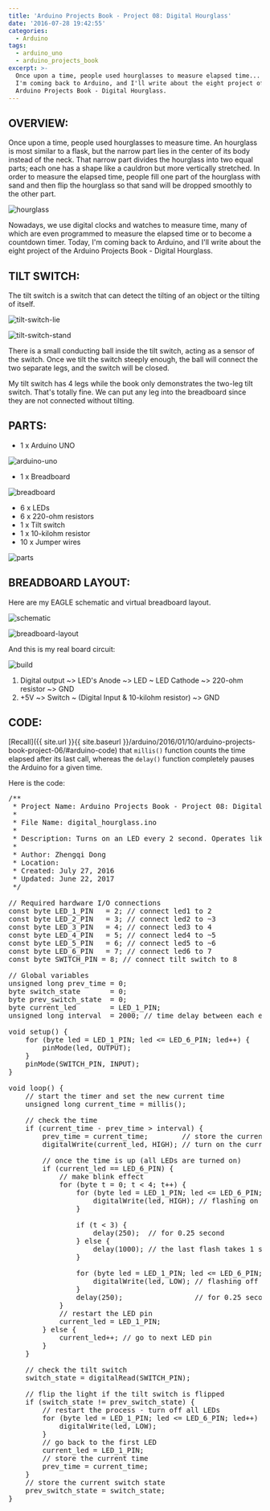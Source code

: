 ```yaml
---
title: 'Arduino Projects Book - Project 08: Digital Hourglass'
date: '2016-07-28 19:42:55'
categories:
  - Arduino
tags:
  - arduino_uno
  - arduino_projects_book
excerpt: >-
  Once upon a time, people used hourglasses to measure elapsed time... Today,
  I'm coming back to Arduino, and I'll write about the eight project of the
  Arduino Projects Book - Digital Hourglass.
---
```


## **OVERVIEW:**

Once upon a time, people used hourglasses to measure time. An hourglass is most similar to a flask, but the narrow part lies in the center of its body instead of the neck. That narrow part divides the hourglass into two equal parts; each one has a shape like a cauldron but more vertically stretched. In order to measure the elapsed time, people fill one part of the hourglass with sand and then flip the hourglass so that sand will be dropped smoothly to the other part.

![hourglass](/images/arduino-projects-book-project-08/hourglass.jpg)

Nowadays, we use digital clocks and watches to measure time, many of which are even programmed to measure the elapsed time or to become a countdown timer. Today, I'm coming back to Arduino, and I'll write about the eight project of the Arduino Projects Book - Digital Hourglass.

## **TILT SWITCH:**

The tilt switch is a switch that can detect the tilting of an object or the tilting of itself.

![tilt-switch-lie](/images/arduino-projects-book-project-08/tilt-switch-lie.jpg)

![tilt-switch-stand](/images/arduino-projects-book-project-08/tilt-switch-stand.jpg)

There is a small conducting ball inside the tilt switch, acting as a sensor of the switch. Once we tilt the switch steeply enough, the ball will connect the two separate legs, and the switch will be closed.

My tilt switch has 4 legs while the book only demonstrates the two-leg tilt switch. That's totally fine. We can put any leg into the breadboard since they are not connected without tilting.

## **PARTS:**

- 1 x Arduino UNO

![arduino-uno](/images/arduino-uno.jpg)

- 1 x Breadboard

![breadboard](/images/breadboard.jpg)

- 6 x LEDs
- 6 x 220-ohm resistors
- 1 x Tilt switch
- 1 x 10-kilohm resistor
- 10 x Jumper wires

![parts](/images/arduino-projects-book-project-08/parts.jpg)

## **BREADBOARD LAYOUT:**

Here are my EAGLE schematic and virtual breadboard layout.

![schematic](/images/arduino-projects-book-project-08/schematic.png)

![breadboard-layout](/images/arduino-projects-book-project-08/breadboard-layout.jpg)

And this is my real board circuit:

![build](/images/arduino-projects-book-project-08/build.jpg)

1. Digital output ~> LED's Anode ~> LED ~ LED Cathode ~> 220-ohm resistor ~> GND
2. +5V ~> Switch ~ (Digital Input & 10-kilohm resistor) ~> GND

## **CODE:**

[Recall]({{ site.url }}{{ site.baseurl }}/arduino/2016/01/10/arduino-projects-book-project-06/#arduino-code) that `millis()` function counts the time elapsed after its last call, whereas the `delay()` function completely pauses the Arduino for a given time.

Here is the code: 

<?prettify?>
<pre class="prettyprint cpp-html linenums">
/**
 * Project Name: Arduino Projects Book - Project 08: Digital Hourglass
 *
 * File Name: digital_hourglass.ino
 *
 * Description: Turns on an LED every 2 second. Operates like an hourglass.
 *
 * Author: Zhengqi Dong
 * Location:  
 * Created: July 27, 2016
 * Updated: June 22, 2017
 */

// Required hardware I/O connections
const byte LED_1_PIN   = 2; // connect led1 to 2
const byte LED_2_PIN   = 3; // connect led2 to ~3
const byte LED_3_PIN   = 4; // connect led3 to 4
const byte LED_4_PIN   = 5; // connect led4 to ~5
const byte LED_5_PIN   = 6; // connect led5 to ~6
const byte LED_6_PIN   = 7; // connect led6 to 7
const byte SWITCH_PIN = 8; // connect tilt switch to 8

// Global variables
unsigned long prev_time = 0;
byte switch_state       = 0;
byte prev_switch_state  = 0;
byte current_led        = LED_1_PIN;
unsigned long interval  = 2000; // time delay between each event

void setup() {
    for (byte led = LED_1_PIN; led <= LED_6_PIN; led++) {
        pinMode(led, OUTPUT);
    }
    pinMode(SWITCH_PIN, INPUT);
}

void loop() {
    // start the timer and set the new current time
    unsigned long current_time = millis();

    // check the time
    if (current_time - prev_time > interval) {
        prev_time = current_time;        // store the current time
        digitalWrite(current_led, HIGH); // turn on the current LED

        // once the time is up (all LEDs are turned on)
        if (current_led == LED_6_PIN) {
            // make blink effect
            for (byte t = 0; t < 4; t++) {
                for (byte led = LED_1_PIN; led <= LED_6_PIN; led++) {
                    digitalWrite(led, HIGH); // flashing on
                }

                if (t < 3) {
                    delay(250);  // for 0.25 second
                } else {
                    delay(1000); // the last flash takes 1 second
                }

                for (byte led = LED_1_PIN; led <= LED_6_PIN; led++) {
                    digitalWrite(led, LOW); // flashing off
                }
                delay(250);                 // for 0.25 second
            }
            // restart the LED pin
            current_led = LED_1_PIN;
        } else {
            current_led++; // go to next LED pin
        }
    }

    // check the tilt switch
    switch_state = digitalRead(SWITCH_PIN);

    // flip the light if the tilt switch is flipped
    if (switch_state != prev_switch_state) {
        // restart the process - turn off all LEDs
        for (byte led = LED_1_PIN; led <= LED_6_PIN; led++) {
            digitalWrite(led, LOW);
        }
        // go back to the first LED
        current_led = LED_1_PIN;
        // store the current time
        prev_time = current_time;
    }
    // store the current switch state
    prev_switch_state = switch_state;
}
</pre>
<!-- 
## **USING:**

<div class="embedded-video">
  <iframe width="720" height="405" src="https://www.youtube.com/embed/NKXcaV8tidg?list=PLt_UZum7NVtmFEVMdv4XH8TgXzJvzd78x" frameborder="0" allowfullscreen></iframe>
</div> -->
